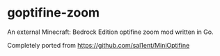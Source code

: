 # goptifine-zoom
An external Minecraft: Bedrock Edition optifine zoom mod written in Go.

Completely ported from https://github.com/sal1ent/MiniOptifine
